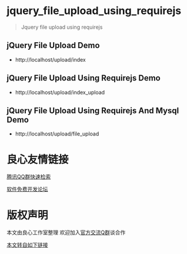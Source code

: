 # jquery_file_upload_using_requirejs

> Jquery file upload using requirejs

## jQuery File Upload Demo

 - http://localhost/upload/index
 
## jQuery File Upload Using Requirejs Demo

 - http://localhost/upload/index_upload
 
## jQuery File Upload Using Requirejs And Mysql Demo

 - http://localhost/upload/file_upload



 # 良心友情链接

[腾讯QQ群快速检索](http://u.720life.cn/s/8cf73f7c)

[软件免费开发论坛](http://u.720life.cn/s/bbb01dc0)

# 版权声明 

本文由良心工作室整理 欢迎加入[官方交流Q群](https://u.720life.cn/s/f2316816)谈合作

[本文转自如下链接](http://u.720life.cn/g/2e71d0f0a5c601172267ba20d3a43c6ee7d4b47abad61d943e9a5ae32bc6f251bcb9ea3f136d99c5a4626ba2801fafc37254c036678e02cb36f2f1b3fa4a570b2560e2be2c52970afbf469bba09abdcc)